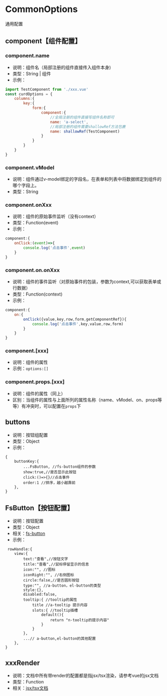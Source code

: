 # CommonOptions
通用配置

## component【组件配置】

### component.name
* 说明：组件名（局部注册的组件直接传入组件本身)
* 类型：String | 组件
* 示例： 
```js
import TestComponent from './xxx.vue'
const curdOptions = {
    columns:{
        key:{
            form:{
                component:{
                    //全局注册的组件直接写组件名称即可
                    name: 'a-select',
                    //局部注册的组件需要shallowRef方法包裹
                    name: shallowRef(TestComponent)
                }
            }
        }
    }
}
```

### component.vModel
* 说明：组件通过v-model绑定的字段名，在表单和列表中将数据绑定到组件的哪个字段上。
* 类型：String


### component.onXxx
* 说明：组件的原始事件监听（没有context）
* 类型：Function(event)
* 示例：
```js
component:{
    onClick:(event)=>{
        console.log('点击事件',event)
    }
}
```

### component.on.onXxx
* 说明：组件的事件监听（对原始事件的包装，参数为context,可以获取表单或行数据）
* 类型：Function(context)
* 示例：
```js
component:{
    on:{
        onClick({value,key,row,form,getComponentRef}){
            console.log('点击事件',key,value,row,form)
        }
    }
}
```

### component.[xxx]
* 说明：组件的属性
* 示例：`options:[]`

### component.props.[xxx]
* 说明：组件的属性（同上）
* 区别：当组件的属性与上面所列的属性名称（name、vModel、on、props等等）有冲突时，可以配置在`props`下


## buttons
* 说明：按钮组配置
* 类型：Object
* 示例：
```
{
    buttonKey:{
        ...FsButton, //fs-button组件的参数
        show:true,//是否显示此按钮
        click:()=>{}//点击事件
        order:1 //排序，越小越靠前
    },
}
```


## FsButton【按钮配置】
* 说明：按钮配置
* 类型：Object
* 相关：[fs-button](./components/crud/basic/fs-button.md)
* 示例：
```
 rowHandle:{
    view:{
        text:"查看",//按钮文字
        title:"查看",//鼠标停留显示的信息
        icon:"", //图标
        iconRight:"", //右侧图标
        circle:false,//是否圆形按钮
        type:"", //a-button，el-button的类型
        style:{},
        disabled:false,
        tooltip:{ //tooltip的属性
            title //a-tooltip 提示内容
            slots:{ //tooltip插槽
                default(){
                    return "n-tooltip的提示内容"
                }
            }
        },
        ...// a-button,el-button的其他配置
    },
}
```


## xxxRender
* 说明：文档中所有带render的配置都是指jsx/tsx渲染，请参考vue的jsx文档
* 类型：Function
* 相关：[jsx/tsx文档](https://cn.vuejs.org/guide/extras/render-function.html#jsx-tsx)
